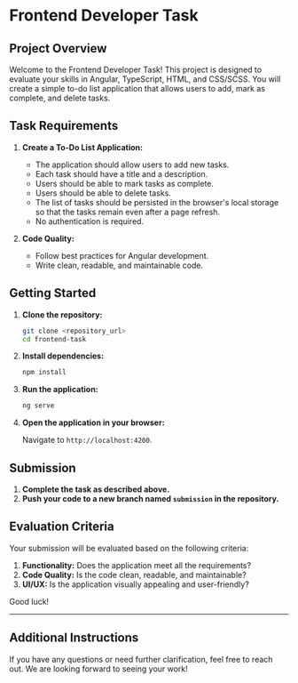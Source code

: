 # Frontend Developer Task

## Project Overview

Welcome to the Frontend Developer Task! This project is designed to evaluate your skills in Angular, TypeScript, HTML, and CSS/SCSS. You will create a simple to-do list application that allows users to add, mark as complete, and delete tasks.

## Task Requirements

1. **Create a To-Do List Application:**
   - The application should allow users to add new tasks.
   - Each task should have a title and a description.
   - Users should be able to mark tasks as complete.
   - Users should be able to delete tasks.
   - The list of tasks should be persisted in the browser's local storage so that the tasks remain even after a page refresh.
   - No authentication is required.

2. **Code Quality:**
   - Follow best practices for Angular development.
   - Write clean, readable, and maintainable code.

## Getting Started

1. **Clone the repository:**

    ```bash
    git clone <repository_url>
    cd frontend-task
    ```

2. **Install dependencies:**

    ```bash
    npm install
    ```

3. **Run the application:**

    ```bash
    ng serve
    ```

4. **Open the application in your browser:**

    Navigate to `http://localhost:4200`.

## Submission

1. **Complete the task as described above.**
2. **Push your code to a new branch named `submission` in the repository.**

## Evaluation Criteria

Your submission will be evaluated based on the following criteria:

1. **Functionality:** Does the application meet all the requirements?
2. **Code Quality:** Is the code clean, readable, and maintainable?
3. **UI/UX:** Is the application visually appealing and user-friendly?

Good luck!

---

## Additional Instructions

If you have any questions or need further clarification, feel free to reach out. We are looking forward to seeing your work!
